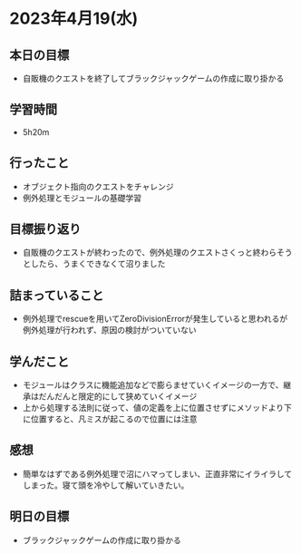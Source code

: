 # 2023年4月19(水)

## 本日の目標
- 自販機のクエストを終了してブラックジャックゲームの作成に取り掛かる

## 学習時間
- 5h20m

## 行ったこと
- オブジェクト指向のクエストをチャレンジ
- 例外処理とモジュールの基礎学習
   
## 目標振り返り
- 自販機のクエストが終わったので、例外処理のクエストさくっと終わらそうとしたら、うまくできなくて沼りました

## 詰まっていること
- 例外処理でrescueを用いてZeroDivisionErrorが発生していると思われるが例外処理が行われず、原因の検討がついていない

## 学んだこと
- モジュールはクラスに機能追加などで膨らませていくイメージの一方で、継承はだんだんと限定的にして狭めていくイメージ
- 上から処理する法則に従って、値の定義を上に位置させずにメソッドより下に位置すると、凡ミスが起こるので位置には注意

## 感想
- 簡単なはずである例外処理で沼にハマってしまい、正直非常にイライラしてしまった。寝て頭を冷やして解いていきたい。
## 明日の目標
- ブラックジャックゲームの作成に取り掛かる